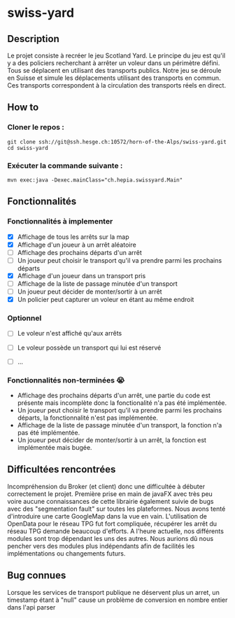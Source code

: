 # swiss-yard

## Description

Le projet consiste à recréer le jeu Scotland Yard. Le principe du jeu est qu'il y a des policiers recherchant à arrêter un voleur dans un périmètre défini. Tous se déplacent en utilisant des transports publics. Notre jeu se déroule en Suisse et simule les déplacements utilisant des transports en commun. Ces transports correspondent à la circulation des transports réels en direct.

## How to

### Cloner le repos :
```
git clone ssh://git@ssh.hesge.ch:10572/horn-of-the-Alps/swiss-yard.git
cd swiss-yard
```

### Exécuter la commande suivante :
```
mvn exec:java -Dexec.mainClass="ch.hepia.swissyard.Main"
```

## Fonctionnalités

### Fonctionnalités à implementer

- [X] Affichage de tous les arrêts sur la map
- [X] Affichage d'un joueur à un arrêt aléatoire
- [ ] Affichage des prochains départs d'un arrêt
- [ ] Un joueur peut choisir le transport qu'il va prendre parmi les prochains départs
- [X] Affichage d'un joueur dans un transport pris
- [ ] Affichage de la liste de passage minutée d'un transport
- [ ] Un joueur peut décider de monter/sortir à un arrêt
- [X] Un policier peut capturer un voleur en étant au même endroit

### Optionnel

- [ ] Le voleur n'est affiché qu'aux arrêts
- [ ] Le voleur possède un transport qui lui est réservé
- [ ] ...


### Fonctionnalités non-terminées :sob:

- Affichage des prochains départs d'un arrêt, une partie du code est présente mais incomplète donc la
fonctionalité n'a pas été implémentée.
- Un joueur peut choisir le transport qu'il va prendre parmi les prochains départs, la fonctionnalité
n'est pas implémentée.
- Affichage de la liste de passage minutée d'un transport, la fonction n'a pas été implémentée.
- Un joueur peut décider de monter/sortir à un arrêt, la fonction est implémentée mais bugée.

## Difficultées rencontrées

Incompréhension du Broker (et client) donc une difficultée à débuter correctement le projet.
Première prise en main de javaFX avec très peu voire aucune connaissances de cette librairie également suivie
de bugs avec des "segmentation fault" sur toutes les plateformes. Nous avons tenté d'introduire une
carte GoogleMap dans la vue en vain.
L'utilisation de OpenData pour le réseau TPG fut fort compliquée, récupérer les arrêt du réseau TPG
demande beaucoup d'efforts.
A l'heure actuelle, nos différents modules sont trop dépendant les uns des autres. Nous aurions dû
nous pencher vers des modules plus indépendants afin de facilités les implémentations ou changements futurs.

## Bug connues
Lorsque les services de transport publique ne déservent plus un arret, un timestamp étant à "null" 
cause un problème de conversion en nombre entier dans l'api parser

